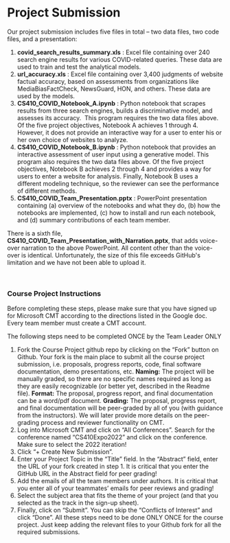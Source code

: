 # Project Submission
Our project submission includes five files in total – two data files, two code files, and a presentation:
1.  **covid_search_results_summary.xls** : Excel file containing over 240 search engine results for various COVID-related queries. These data are used to train and test the analytical models.
2.  **url_accuracy.xls** : Excel file containing over 3,400 judgments of website factual accuracy, based on assessments from organizations like MediaBiasFactCheck, NewsGuard, HON, and others. These data are used by the models.
3.  **CS410_COVID_Notebook_A.ipynb** : Python notebook that scrapes results from three search engines, builds a discriminative model, and assesses its accuracy.  This program requires the two data files above. Of the five project objectives, Notebook A achieves 1 through 4. However, it does not provide an interactive way for a user to enter his or her own choice of websites to analyze.
4.  **CS410_COVID_Notebook_B.ipynb** : Python notebook that provides an interactive assessment of user input using a generative model. This program also requires the two data files above. Of the five project objectives, Notebook B achieves 2 through 4 and provides a way for users to enter a website for analysis. Finally, Notebook B uses a different modeling technique, so the reviewer can see the performance of different methods.
5.  **CS410_COVID_Team_Presentation.pptx** : PowerPoint presentation containing (a) overview of the notebooks and what they do, (b) how the notebooks are implemented, (c) how to install and run each notebook, and (d) summary contributions of each team member. 

There is a sixth file, **CS410_COVID_Team_Presentation_with_Narration.pptx**, that adds voice-over narration to the above PowerPoint. All content other than the voice-over is identical. Unfortunately, the size of this file exceeds GitHub's limitation and we have not been able to upload it.
  
  
   
### Course Project Instructions
Before completing these steps, please make sure that you have signed up for Microsoft CMT according to the directions listed in the Google doc. Every team member must create a CMT account.

The following steps need to be completed ONCE by the Team Leader ONLY
1.	Fork the Course Project github repo by clicking on the “Fork” button on Github. Your fork is the main place to submit all the course project submission, i.e. proposals, progress reports, code, final software documentation, demo presentations, etc.
<b>Naming:</b> The project will be manually graded, so there are no specific names required as long as they are easily recognizable (or better yet, described in the Readme file).
<b>Format:</b> The proposal, progress report, and final documentation can be a word/pdf document.
<b>Grading:</b> The proposal, progress report, and final documentation will be peer-graded by all of you (with guidance from the instructors). We will later provide more details on the peer-grading process and reviewer functionality on CMT. 
2. Log into Microsoft CMT and click on “All Conferences”. Search for the conference named “CS410Expo2022” and click on the conference. Make sure to select the 2022 iteration!
3. Click “+ Create New Submission”.
4. Enter your Project Topic in the “Title” field. In the “Abstract” field, enter the URL of your fork created in step 1. It is critical that you enter the GitHub URL in the Abstract field for peer grading!
5.  Add the emails of all the team members under authors. It is critical that you enter all of your teammates’ emails for peer reviews and grading!
6. Select the subject area that fits the theme of your project (and that you selected as the track in the sign-up sheet). 
7. Finally, click on “Submit”.  You can skip the “Conflicts of Interest” and click “Done”. 
All these steps need to be done ONLY ONCE for the course project. Just keep adding the relevant files to your Github fork for all the required submissions. 

